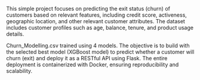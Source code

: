 This simple project focuses on predicting the exit status (churn) of customers based on relevant features, including credit score, activeness, geographic location, and other relevant customer attributes. The dataset includes customer profiles such as age, balance, tenure, and product usage details.

Churn_Modelling.csv trained using 4 models. The objective is to build with the selected best model (XGBoost model) to predict whether a customer will churn (exit) and deploy it as a RESTful API using Flask. The entire deployment is containerized with Docker, ensuring reproducibility and scalability.